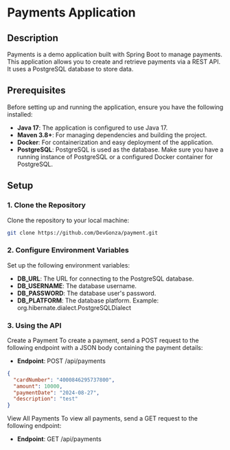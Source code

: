 # Payments Application

## Description
Payments is a demo application built with Spring Boot to manage payments. This application allows you to create and retrieve payments via a REST API. It uses a PostgreSQL database to store data.

## Prerequisites
Before setting up and running the application, ensure you have the following installed:

- **Java 17**: The application is configured to use Java 17.
- **Maven 3.8+**: For managing dependencies and building the project.
- **Docker**: For containerization and easy deployment of the application.
- **PostgreSQL**: PostgreSQL is used as the database. Make sure you have a running instance of PostgreSQL or a configured Docker container for PostgreSQL.

## Setup

### 1. Clone the Repository
Clone the repository to your local machine:

```bash
git clone https://github.com/DevGonza/payment.git
```

### 2. Configure Environment Variables

Set up the following environment variables:

- **DB_URL**: The URL for connecting to the PostgreSQL database.
- **DB_USERNAME**: The database username.
- **DB_PASSWORD**: The database user's password.
- **DB_PLATFORM**: The database platform. Example: org.hibernate.dialect.PostgreSQLDialect

### 3. Using the API

Create a Payment
To create a payment, send a POST request to the following endpoint with a JSON body containing the payment details:
- **Endpoint**: POST /api/payments

```json
{
  "cardNumber": "4000846295737800",
  "amount": 10000,
  "paymentDate": "2024-08-27",
  "description": "test"
}
```

View All Payments
To view all payments, send a GET request to the following endpoint:
- **Endpoint**: GET /api/payments
